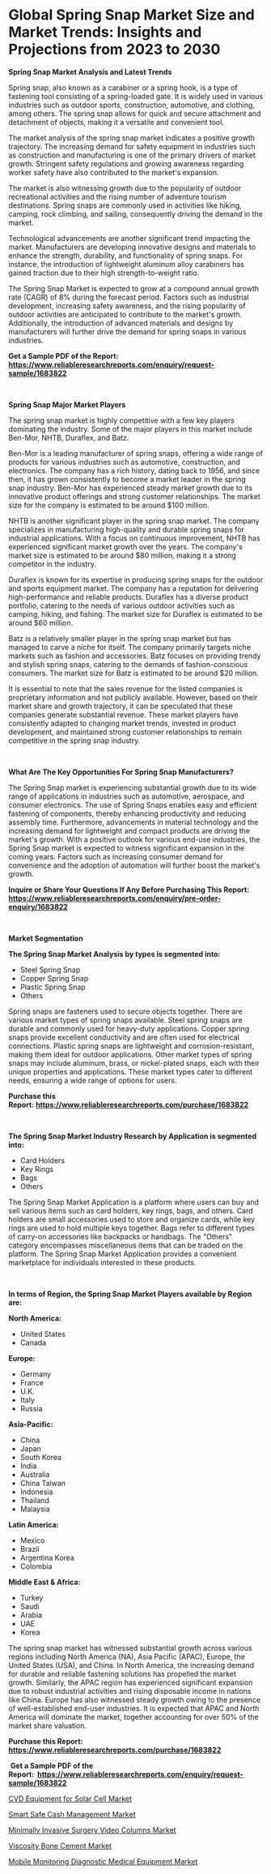 <p><h1>Global Spring Snap Market Size and Market Trends: Insights and Projections from 2023 to 2030</h1></p><p><strong>Spring Snap Market Analysis and Latest Trends</strong></p>
<p><p>Spring snap, also known as a carabiner or a spring hook, is a type of fastening tool consisting of a spring-loaded gate. It is widely used in various industries such as outdoor sports, construction, automotive, and clothing, among others. The spring snap allows for quick and secure attachment and detachment of objects, making it a versatile and convenient tool.</p><p>The market analysis of the spring snap market indicates a positive growth trajectory. The increasing demand for safety equipment in industries such as construction and manufacturing is one of the primary drivers of market growth. Stringent safety regulations and growing awareness regarding worker safety have also contributed to the market's expansion.</p><p>The market is also witnessing growth due to the popularity of outdoor recreational activities and the rising number of adventure tourism destinations. Spring snaps are commonly used in activities like hiking, camping, rock climbing, and sailing, consequently driving the demand in the market.</p><p>Technological advancements are another significant trend impacting the market. Manufacturers are developing innovative designs and materials to enhance the strength, durability, and functionality of spring snaps. For instance, the introduction of lightweight aluminum alloy carabiners has gained traction due to their high strength-to-weight ratio.</p><p>The Spring Snap Market is expected to grow at a compound annual growth rate (CAGR) of 8% during the forecast period. Factors such as industrial development, increasing safety awareness, and the rising popularity of outdoor activities are anticipated to contribute to the market's growth. Additionally, the introduction of advanced materials and designs by manufacturers will further drive the demand for spring snaps in various industries.</p></p>
<p><strong>Get a Sample PDF of the Report:&nbsp; <a href="https://www.reliableresearchreports.com/enquiry/request-sample/1683822">https://www.reliableresearchreports.com/enquiry/request-sample/1683822</a></strong></p>
<p>&nbsp;</p>
<p><strong>Spring Snap Major Market Players</strong></p>
<p><p>The spring snap market is highly competitive with a few key players dominating the industry. Some of the major players in this market include Ben-Mor, NHTB, Duraflex, and Batz. </p><p>Ben-Mor is a leading manufacturer of spring snaps, offering a wide range of products for various industries such as automotive, construction, and electronics. The company has a rich history, dating back to 1956, and since then, it has grown consistently to become a market leader in the spring snap industry. Ben-Mor has experienced steady market growth due to its innovative product offerings and strong customer relationships. The market size for the company is estimated to be around $100 million.</p><p>NHTB is another significant player in the spring snap market. The company specializes in manufacturing high-quality and durable spring snaps for industrial applications. With a focus on continuous improvement, NHTB has experienced significant market growth over the years. The company's market size is estimated to be around $80 million, making it a strong competitor in the industry.</p><p>Duraflex is known for its expertise in producing spring snaps for the outdoor and sports equipment market. The company has a reputation for delivering high-performance and reliable products. Duraflex has a diverse product portfolio, catering to the needs of various outdoor activities such as camping, hiking, and fishing. The market size for Duraflex is estimated to be around $60 million.</p><p>Batz is a relatively smaller player in the spring snap market but has managed to carve a niche for itself. The company primarily targets niche markets such as fashion and accessories. Batz focuses on providing trendy and stylish spring snaps, catering to the demands of fashion-conscious consumers. The market size for Batz is estimated to be around $20 million.</p><p>It is essential to note that the sales revenue for the listed companies is proprietary information and not publicly available. However, based on their market share and growth trajectory, it can be speculated that these companies generate substantial revenue. These market players have consistently adapted to changing market trends, invested in product development, and maintained strong customer relationships to remain competitive in the spring snap industry.</p></p>
<p>&nbsp;</p>
<p><strong>What Are The Key Opportunities For Spring Snap Manufacturers?</strong></p>
<p><p>The Spring Snap market is experiencing substantial growth due to its wide range of applications in industries such as automotive, aerospace, and consumer electronics. The use of Spring Snaps enables easy and efficient fastening of components, thereby enhancing productivity and reducing assembly time. Furthermore, advancements in material technology and the increasing demand for lightweight and compact products are driving the market's growth. With a positive outlook for various end-use industries, the Spring Snap market is expected to witness significant expansion in the coming years. Factors such as increasing consumer demand for convenience and the adoption of automation will further boost the market's growth.</p></p>
<p><strong>Inquire or Share Your Questions If Any Before Purchasing This Report: <a href="https://www.reliableresearchreports.com/enquiry/pre-order-enquiry/1683822">https://www.reliableresearchreports.com/enquiry/pre-order-enquiry/1683822</a></strong></p>
<p>&nbsp;</p>
<p><strong>Market Segmentation</strong></p>
<p><strong>The Spring Snap Market Analysis by types is segmented into:</strong></p>
<p><ul><li>Steel Spring Snap</li><li>Copper Spring Snap</li><li>Plastic Spring Snap</li><li>Others</li></ul></p>
<p><p>Spring snaps are fasteners used to secure objects together. There are various market types of spring snaps available. Steel spring snaps are durable and commonly used for heavy-duty applications. Copper spring snaps provide excellent conductivity and are often used for electrical connections. Plastic spring snaps are lightweight and corrosion-resistant, making them ideal for outdoor applications. Other market types of spring snaps may include aluminum, brass, or nickel-plated snaps, each with their unique properties and applications. These market types cater to different needs, ensuring a wide range of options for users.</p></p>
<p><strong>Purchase this Report:&nbsp;<a href="https://www.reliableresearchreports.com/purchase/1683822">https://www.reliableresearchreports.com/purchase/1683822</a></strong></p>
<p>&nbsp;</p>
<p><strong>The Spring Snap Market Industry Research by Application is segmented into:</strong></p>
<p><ul><li>Card Holders</li><li>Key Rings</li><li>Bags</li><li>Others</li></ul></p>
<p><p>The Spring Snap Market Application is a platform where users can buy and sell various items such as card holders, key rings, bags, and others. Card holders are small accessories used to store and organize cards, while key rings are used to hold multiple keys together. Bags refer to different types of carry-on accessories like backpacks or handbags. The "Others" category encompasses miscellaneous items that can be traded on the platform. The Spring Snap Market Application provides a convenient marketplace for individuals interested in these products.</p></p>
<p>&nbsp;</p>
<p><strong>In terms of Region, the Spring Snap Market Players available by Region are:</strong></p>
<p>
    <p> <strong> North America: </strong>
        <ul>
            <li>United States</li>
            <li>Canada</li>
        </ul>
        </p> 
    <p> <strong> Europe: </strong>
        <ul>
            <li>Germany</li>
            <li>France</li>
            <li>U.K.</li>
            <li>Italy</li>
            <li>Russia</li>
        </ul>
        </p> 
    <p> <strong> Asia-Pacific: </strong>
        <ul>
            <li>China</li>
            <li>Japan</li>
            <li>South Korea</li>
            <li>India</li>
            <li>Australia</li>
            <li>China Taiwan</li>
            <li>Indonesia</li>
            <li>Thailand</li>
            <li>Malaysia</li>
        </ul>
        </p> 
    <p> <strong> Latin America: </strong>
        <ul>
            <li>Mexico</li>
            <li>Brazil</li>
            <li>Argentina Korea</li>
            <li>Colombia</li>
        </ul>
        </p> 
    <p> <strong> Middle East & Africa: </strong>
        <ul>
            <li>Turkey</li>
            <li>Saudi</li>
            <li>Arabia</li>
            <li>UAE</li>
            <li>Korea</li>
        </ul>
    </p>
    </p>
<p><p>The spring snap market has witnessed substantial growth across various regions including North America (NA), Asia Pacific (APAC), Europe, the United States (USA), and China. In North America, the increasing demand for durable and reliable fastening solutions has propelled the market growth. Similarly, the APAC region has experienced significant expansion due to robust industrial activities and rising disposable income in nations like China. Europe has also witnessed steady growth owing to the presence of well-established end-user industries. It is expected that APAC and North America will dominate the market, together accounting for over 50% of the market share valuation.</p></p>
<p><strong>Purchase this Report: <a href="https://www.reliableresearchreports.com/purchase/1683822">https://www.reliableresearchreports.com/purchase/1683822</a></strong></p>
<p>&nbsp;<strong>Get a Sample PDF of the Report:&nbsp;&nbsp;<a href="https://www.reliableresearchreports.com/enquiry/request-sample/1683822">https://www.reliableresearchreports.com/enquiry/request-sample/1683822</a></strong></p>
<p><strong></strong></p>
<p><p><a href="https://medium.com/@jerez43343/cvd-equipment-for-solar-cell-market-research-report-its-history-and-forecast-2023-to-2030-2bf66d262b01">CVD Equipment for Solar Cell Market</a></p><p><a href="https://medium.com/@moribenton733320/smart-safe-cash-management-market-share-evolution-and-market-growth-trends-2023-2030-7904c9eadd93">Smart Safe Cash Management Market</a></p><p><a href="https://www.linkedin.com/pulse/minimally-invasive-surgery-video-columns-market-size-evaluating-15p4e/">Minimally Invasive Surgery Video Columns Market</a></p><p><a href="https://www.linkedin.com/pulse/viscosity-bone-cement-market-size-furnishes-valuable-information-9egnc/">Viscosity Bone Cement Market</a></p><p><a href="https://www.linkedin.com/pulse/mobile-monitoring-diagnostic-medical-equipment-market-offer-88jwc/">Mobile Monitoring Diagnostic Medical Equipment Market</a></p></p>